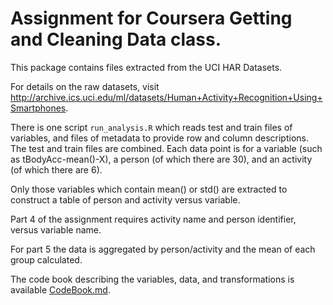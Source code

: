 Assignment for Coursera Getting and Cleaning Data class. 
=======================================================

This package contains files extracted from the UCI HAR Datasets.

For details on the raw datasets, visit http://archive.ics.uci.edu/ml/datasets/Human+Activity+Recognition+Using+Smartphones.

There is one script `run_analysis.R` which reads test and train files of variables, and files of metadata to provide row and column descriptions.
The test and train files are combined.
Each data point is for a variable (such as tBodyAcc-mean()-X), a person (of which there are 30), and an activity (of which there are 6).

Only those variables which contain mean() or std() are extracted to construct a table of person and activity versus variable. 

Part 4 of the assignment requires activity name and person identifier, versus variable name.

For part 5 the data is aggregated by person/activity and the mean of each group calculated.

The code book describing the variables, data, and transformations is available [CodeBook.md](./CodeBook.md).




